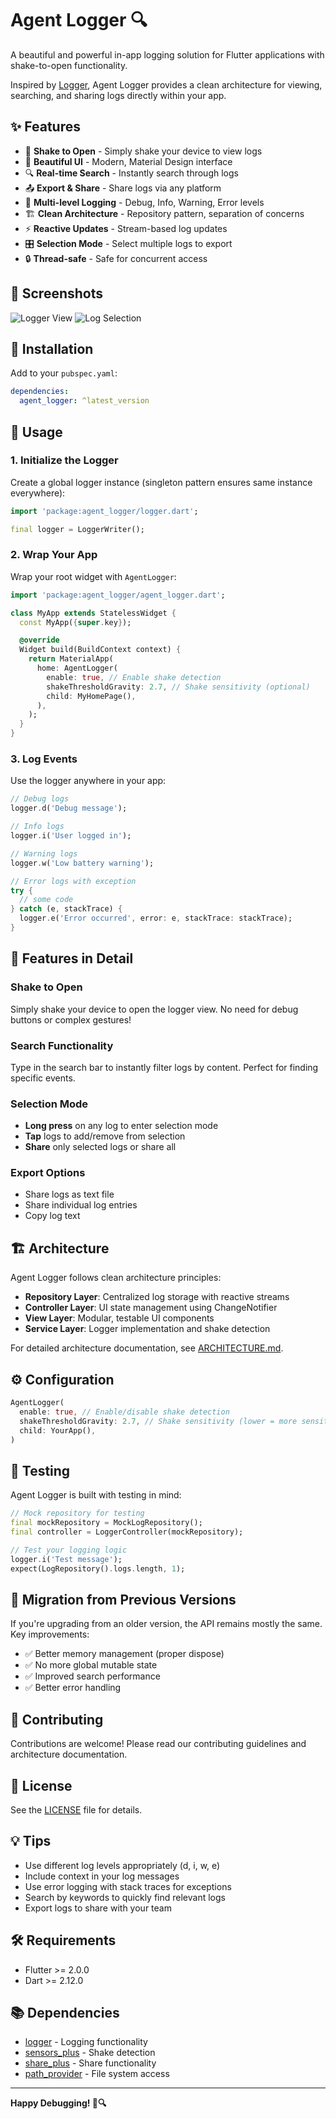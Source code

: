 # Agent Logger 🔍

A beautiful and powerful in-app logging solution for Flutter applications with shake-to-open functionality.

Inspired by [Logger](https://pub.dev/packages/logger), Agent Logger provides a clean architecture for viewing, searching, and sharing logs directly within your app.

## ✨ Features

- 📱 **Shake to Open** - Simply shake your device to view logs
- 🎨 **Beautiful UI** - Modern, Material Design interface
- 🔍 **Real-time Search** - Instantly search through logs
- 📤 **Export & Share** - Share logs via any platform
- 🎯 **Multi-level Logging** - Debug, Info, Warning, Error levels
- 🏗️ **Clean Architecture** - Repository pattern, separation of concerns
- ⚡ **Reactive Updates** - Stream-based log updates
- 🎛️ **Selection Mode** - Select multiple logs to export
- 🔒 **Thread-safe** - Safe for concurrent access

## 📸 Screenshots

![Logger View](https://firebasestorage.googleapis.com/v0/b/agentlogger-b8866.appspot.com/o/%D0%A1%D0%BD%D0%B8%D0%BC%D0%BE%D0%BA%20%D1%8D%D0%BA%D1%80%D0%B0%D0%BD%D0%B0%202023-10-30%20%D0%B2%2011.58.11.png?alt=media&token=93e468db-9d3c-44d3-88c4-3ed7f80ddcf9&_gl=1*2d8q4z*_ga*NTQ4MDc0NDI5LjE2OTI3OTI0Njc.*_ga_CW55HF8NVT*MTY5ODY0Njk5Ny4xMDcuMS4xNjk4NjUzMzcxLjYwLjAuMA..)
![Log Selection](https://firebasestorage.googleapis.com/v0/b/agentlogger-b8866.appspot.com/o/%D0%A1%D0%BD%D0%B8%D0%BC%D0%BE%D0%BA%20%D1%8D%D0%BA%D1%80%D0%B0%D0%BD%D0%B0%202023-10-30%20%D0%B2%2012.01.02.png?alt=media&token=eddad3cb-9a7e-404f-93f1-fdcb09bfa2d6&_gl=1*q8b4n6*_ga*NTQ4MDc0NDI5LjE2OTI3OTI0Njc.*_ga_CW55HF8NVT*MTY5ODY0Njk5Ny4xMDcuMS4xNjk4NjUyODc0LjMuMC4w)

## 🚀 Installation

Add to your `pubspec.yaml`:

```yaml
dependencies:
  agent_logger: ^latest_version
```

## 📖 Usage

### 1. Initialize the Logger

Create a global logger instance (singleton pattern ensures same instance everywhere):

```dart
import 'package:agent_logger/logger.dart';

final logger = LoggerWriter();
```

### 2. Wrap Your App

Wrap your root widget with `AgentLogger`:

```dart
import 'package:agent_logger/agent_logger.dart';

class MyApp extends StatelessWidget {
  const MyApp({super.key});

  @override
  Widget build(BuildContext context) {
    return MaterialApp(
      home: AgentLogger(
        enable: true, // Enable shake detection
        shakeThresholdGravity: 2.7, // Shake sensitivity (optional)
        child: MyHomePage(),
      ),
    );
  }
}
```

### 3. Log Events

Use the logger anywhere in your app:

```dart
// Debug logs
logger.d('Debug message');

// Info logs
logger.i('User logged in');

// Warning logs
logger.w('Low battery warning');

// Error logs with exception
try {
  // some code
} catch (e, stackTrace) {
  logger.e('Error occurred', error: e, stackTrace: stackTrace);
}
```

## 🎯 Features in Detail

### Shake to Open
Simply shake your device to open the logger view. No need for debug buttons or complex gestures!

### Search Functionality
Type in the search bar to instantly filter logs by content. Perfect for finding specific events.

### Selection Mode
- **Long press** on any log to enter selection mode
- **Tap** logs to add/remove from selection
- **Share** only selected logs or share all

### Export Options
- Share logs as text file
- Share individual log entries
- Copy log text

## 🏗️ Architecture

Agent Logger follows clean architecture principles:

- **Repository Layer**: Centralized log storage with reactive streams
- **Controller Layer**: UI state management using ChangeNotifier
- **View Layer**: Modular, testable UI components
- **Service Layer**: Logger implementation and shake detection

For detailed architecture documentation, see [ARCHITECTURE.md](ARCHITECTURE.md).

## ⚙️ Configuration

```dart
AgentLogger(
  enable: true, // Enable/disable shake detection
  shakeThresholdGravity: 2.7, // Shake sensitivity (lower = more sensitive)
  child: YourApp(),
)
```

## 🧪 Testing

Agent Logger is built with testing in mind:

```dart
// Mock repository for testing
final mockRepository = MockLogRepository();
final controller = LoggerController(mockRepository);

// Test your logging logic
logger.i('Test message');
expect(LogRepository().logs.length, 1);
```

## 🔄 Migration from Previous Versions

If you're upgrading from an older version, the API remains mostly the same. Key improvements:

- ✅ Better memory management (proper dispose)
- ✅ No more global mutable state
- ✅ Improved search performance
- ✅ Better error handling

## 🤝 Contributing

Contributions are welcome! Please read our contributing guidelines and architecture documentation.

## 📄 License

See the [LICENSE](LICENSE) file for details.

## 💡 Tips

- Use different log levels appropriately (d, i, w, e)
- Include context in your log messages
- Use error logging with stack traces for exceptions
- Search by keywords to quickly find relevant logs
- Export logs to share with your team

## 🛠️ Requirements

- Flutter >= 2.0.0
- Dart >= 2.12.0

## 📚 Dependencies

- [logger](https://pub.dev/packages/logger) - Logging functionality
- [sensors_plus](https://pub.dev/packages/sensors_plus) - Shake detection
- [share_plus](https://pub.dev/packages/share_plus) - Share functionality
- [path_provider](https://pub.dev/packages/path_provider) - File system access

---

**Happy Debugging! 🐛🔍**

